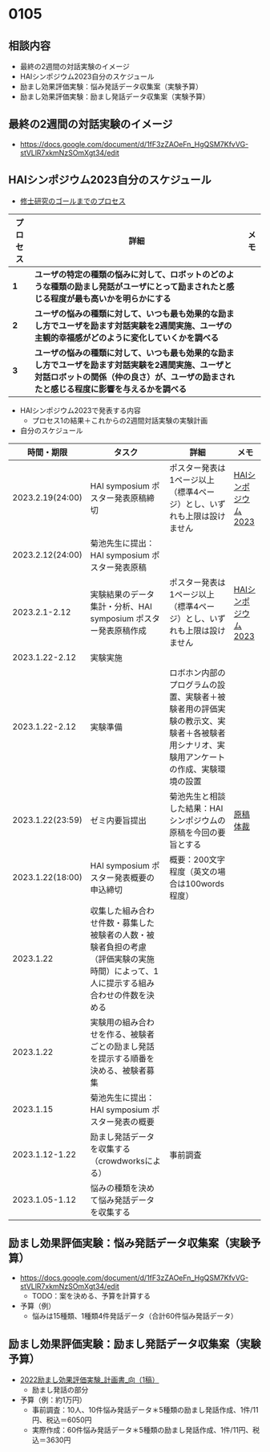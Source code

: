 # 0105

## 相談内容
- 最終の2週間の対話実験のイメージ
- HAIシンポジウム2023自分のスケジュール
- 励まし効果評価実験：悩み発話データ収集案（実験予算）
- 励まし効果評価実験：励まし発話データ収集案（実験予算）

## 最終の2週間の対話実験のイメージ
- https://docs.google.com/document/d/1fF3zZAOeFn_HgQSM7KfvVG-stVLlR7xkmNzSOmXgt34/edit

## HAIシンポジウム2023自分のスケジュール
- [修士研究のゴールまでのプロセス](https://github.com/kikuchiken-waseda/Xiang-Lingxuan/blob/master/M1/seminar/autumn/Schedule%20for%202023HAI%20symposium.md)

|プロセス|詳細|メモ|
|----|----|----|
|**1**|**ユーザの特定の種類の悩みに対して、ロボットのどのような種類の励まし発話がユーザにとって励まされたと感じる程度が最も高いかを明らかにする**||
|**2**|**ユーザの悩みの種類に対して、いつも最も効果的な励まし方でユーザを励ます対話実験を2週間実施、ユーザの主観的幸福感がどのように変化していくかを調べる**||
|**3**|**ユーザの悩みの種類に対して、いつも最も効果的な励まし方でユーザを励ます対話実験を2週間実施、ユーザと対話ロボットの関係（仲の良さ）が、ユーザの励まされたと感じる程度に影響を与えるかを調べる**||
- HAIシンポジウム2023で発表する内容
  - プロセス1の結果＋これからの2週間対話実験の実験計画
- 自分のスケジュール

|時間・期限|タスク|詳細|メモ|
|----|----|----|----|
|2023.2.19(24:00)|HAI symposium ポスター発表原稿締切|ポスター発表は1ページ以上（標準4ページ）とし、いずれも上限は設けません|[HAIシンポジウム 2023](https://hai-conference.net/symp2023/information.php)|
|2023.2.12(24:00)|菊池先生に提出：HAI symposium ポスター発表原稿||
|2023.2.1-2.12|実験結果のデータ集計・分析、HAI symposium ポスター発表原稿作成|ポスター発表は1ページ以上（標準4ページ）とし、いずれも上限は設けません|[HAIシンポジウム 2023](https://hai-conference.net/symp2023/information.php)|
|2023.1.22-2.12|実験実施|||
|2023.1.22-2.12|実験準備|ロボホン内部のプログラムの設置、実験者＋被験者用の評価実験の教示文、実験者＋各被験者用シナリオ、実験用アンケートの作成、実験環境の設置||
|2023.1.22(23:59)|ゼミ内要旨提出|菊池先生と相談した結果：HAIシンポジウムの原稿を今回の要旨とする|[原稿体裁](https://www.ai-gakkai.or.jp/sig/announce/sig-style/)|
|2023.1.22(18:00)|HAI symposium ポスター発表概要の申込締切|概要：200文字程度（英文の場合は100words程度）||
|2023.1.22|収集した組み合わせ件数・募集した被験者の人数・被験者負担の考慮（評価実験の実施時間）によって、1人に提示する組み合わせの件数を決める|||
|2023.1.22|実験用の組み合わせを作る、被験者ごとの励まし発話を提示する順番を決める、被験者募集|||
|2023.1.15|菊池先生に提出：HAI symposium ポスター発表の概要|||
|2023.1.12-1.22|励まし発話データを収集する（crowdworksによる）|事前調査||
|2023.1.05-1.12|悩みの種類を決めて悩み発話データを収集する|||


## 励まし効果評価実験：悩み発話データ収集案（実験予算）
- https://docs.google.com/document/d/1fF3zZAOeFn_HgQSM7KfvVG-stVLlR7xkmNzSOmXgt34/edit
  - TODO：案を決める、予算を計算する
- 予算（例）
  - 悩みは15種類、1種類4件発話データ（合計60件悩み発話データ）

## 励まし効果評価実験：励まし発話データ収集案（実験予算）
- [2022励まし効果評価実験_計画書_向（1稿）](https://github.com/kikuchiken-waseda/Xiang-Lingxuan/blob/master/M1/lecture/2022%E5%8A%B1%E3%81%BE%E3%81%97%E5%8A%B9%E6%9E%9C%E8%A9%95%E4%BE%A1%E5%AE%9F%E9%A8%93_%E8%A8%88%E7%94%BB%E6%9B%B8_%E5%90%91%EF%BC%881%E7%A8%BF%EF%BC%89.pdf)
  - 励まし発話の部分
- 予算（例：約1万円）
  - 事前調査：10人、10件悩み発話データ＊5種類の励まし発話作成、1件/11円、税込＝6050円
  - 実際作成：60件悩み発話データ＊5種類の励まし発話作成、1件/11円、税込＝3630円
